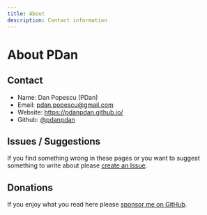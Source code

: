 ```yaml
---
title: About
description: Contact information
---
```


# About PDan

## Contact

* Name: Dan Popescu (PDan)
* Email: <pdan.popescu@gmail.com>
* Website: https://pdanpdan.github.io/
* Github: [@pdanpdan](https://github.com/pdanpdan)

## Issues / Suggestions

If you find something wrong in these pages or you want to suggest something to write about please [create an Issue](https://github.com/pdanpdan/pdanpdan.github.io/issues/new).

## Donations

If you enjoy what you read here please [sponsor me on GitHub](https://github.com/sponsors/pdanpdan).
